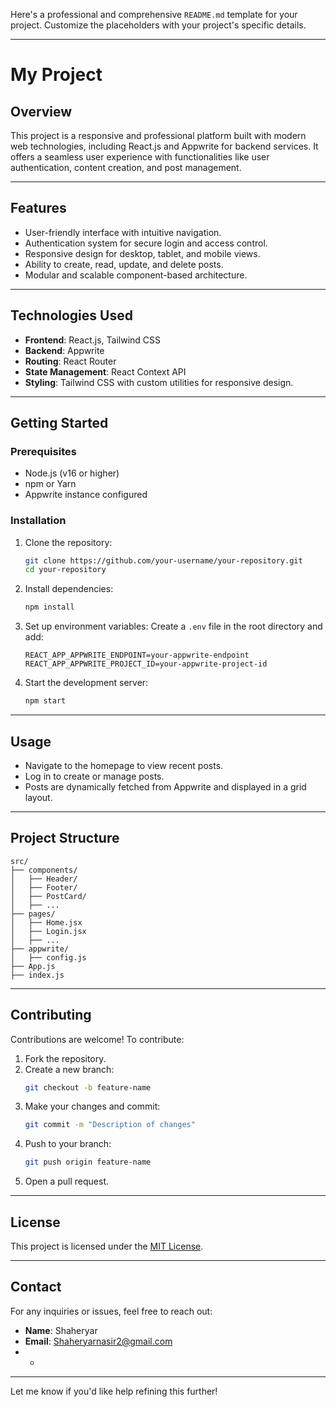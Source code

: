 Here's a professional and comprehensive `README.md` template for your project. Customize the placeholders with your project's specific details.

---

# **My Project**

## **Overview**
This project is a responsive and professional platform built with modern web technologies, including React.js and Appwrite for backend services. It offers a seamless user experience with functionalities like user authentication, content creation, and post management.

---

## **Features**
- User-friendly interface with intuitive navigation.
- Authentication system for secure login and access control.
- Responsive design for desktop, tablet, and mobile views.
- Ability to create, read, update, and delete posts.
- Modular and scalable component-based architecture.

---

## **Technologies Used**
- **Frontend**: React.js, Tailwind CSS
- **Backend**: Appwrite
- **Routing**: React Router
- **State Management**: React Context API
- **Styling**: Tailwind CSS with custom utilities for responsive design.

---

## **Getting Started**

### Prerequisites
- Node.js (v16 or higher)
- npm or Yarn
- Appwrite instance configured

### Installation
1. Clone the repository:
   ```bash
   git clone https://github.com/your-username/your-repository.git
   cd your-repository
   ```

2. Install dependencies:
   ```bash
   npm install
   ```

3. Set up environment variables:
   Create a `.env` file in the root directory and add:
   ```env
   REACT_APP_APPWRITE_ENDPOINT=your-appwrite-endpoint
   REACT_APP_APPWRITE_PROJECT_ID=your-appwrite-project-id
   ```

4. Start the development server:
   ```bash
   npm start
   ```

---

## **Usage**
- Navigate to the homepage to view recent posts.
- Log in to create or manage posts.
- Posts are dynamically fetched from Appwrite and displayed in a grid layout.

---

## **Project Structure**
```
src/
├── components/
│   ├── Header/
│   ├── Footer/
│   ├── PostCard/
│   ├── ...
├── pages/
│   ├── Home.jsx
│   ├── Login.jsx
│   ├── ...
├── appwrite/
│   ├── config.js
├── App.js
├── index.js
```

---



## **Contributing**
Contributions are welcome! To contribute:
1. Fork the repository.
2. Create a new branch:
   ```bash
   git checkout -b feature-name
   ```
3. Make your changes and commit:
   ```bash
   git commit -m "Description of changes"
   ```
4. Push to your branch:
   ```bash
   git push origin feature-name
   ```
5. Open a pull request.

---

## **License**
This project is licensed under the [MIT License](LICENSE).

---

## **Contact**
For any inquiries or issues, feel free to reach out:
- **Name**: Shaheryar
- **Email**: Shaheryarnasir2@gmail.com
- *
---

Let me know if you'd like help refining this further!
